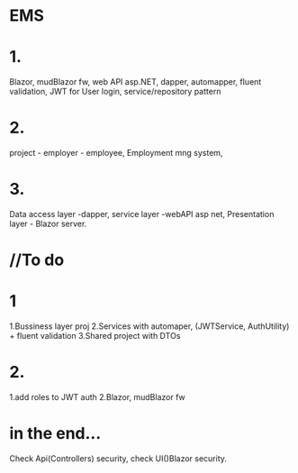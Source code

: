 # EMS
# 1.
Blazor, mudBlazor fw, web API asp.NET, dapper, automapper, fluent validation, JWT for User login,  service/repository pattern
# 2.
project - employer - employee, Employment mng system,
# 3.
Data access layer -dapper, service layer -webAPI asp net, Presentation layer - Blazor server.

# //To do
# 1
1.Bussiness layer proj
2.Services with automaper, (JWTService, AuthUtility) + fluent validation
3.Shared project with DTOs 
# 2.
1.add roles to JWT auth
2.Blazor, mudBlazor fw

# in the end...
Check Api(Controllers) security, check UI()Blazor security.